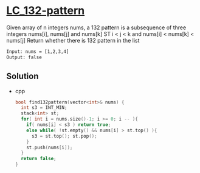 # [LC_132-pattern](https://leetcode.com/problems/132-pattern)

Given array of n integers nums, a 132 pattern is a subsequence of three integers nums[i], nums[j] and nums[k]
ST i < j < k and nums[i] < nums[k] < nums[j]
Return whether there is 132 pattern in the list

```txt
Input: nums = [1,2,3,4]
Output: false
```

## Solution

* cpp

  ```cpp
  bool find132pattern(vector<int>& nums) {
    int s3 = INT_MIN;
    stack<int> st;
    for( int i = nums.size()-1; i >= 0; i -- ){
      if( nums[i] < s3 ) return true;
      else while( !st.empty() && nums[i] > st.top() ){
        s3 = st.top(); st.pop();
      }
      st.push(nums[i]);
    }
    return false;
  }
  ```
